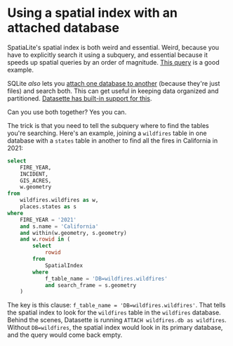 # Using a spatial index with an attached database

SpatiaLite's spatial index is both weird and essential. Weird, because you have to explicitly search it using a subquery, and essential because it speeds up spatial queries by an order of magnitude. [This query](https://alltheplaces-datasette.fly.dev/alltheplaces/dunkin_in_suffolk) is a good example.

SQLite _also_ lets you [attach one database to another](https://www.sqlite.org/lang_attach.html) (because they're just files) and search both. This can get useful in keeping data organized and partitioned. [Datasette has built-in support for this](https://docs.datasette.io/en/stable/sql_queries.html#cross-database-queries).

Can you use both together? Yes you can.

The trick is that you need to tell the subquery where to find the tables you're searching. Here's an example, joining a `wildfires` table in one database with a `states` table in another to find all the fires in California in 2021:

```sql
select
    FIRE_YEAR,
    INCIDENT,
    GIS_ACRES,
    w.geometry
from
    wildfires.wildfires as w,
    places.states as s
where
    FIRE_YEAR = '2021'
    and s.name = 'California'
    and within(w.geometry, s.geometry)
    and w.rowid in (
        select
            rowid
        from
            SpatialIndex
        where
            f_table_name = 'DB=wildfires.wildfires'
            and search_frame = s.geometry
    )
```

The key is this clause: `f_table_name = 'DB=wildfires.wildfires'`. That tells the spatial index to look for the `wildfires` table in the `wildfires` database. Behind the scenes, Datasette is running `ATTACH wildfires.db as wildfires`. Without `DB=wildfires`, the spatial index would look in its primary database, and the query would come back empty.
